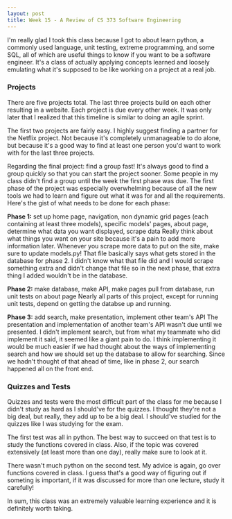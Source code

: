 ```yaml
---
layout: post
title: Week 15 - A Review of CS 373 Software Engineering
---
```


I'm really glad I took this class because I got to about learn python, a commonly used language, unit testing, extreme programming, and some SQL, all of which are useful things to know if you want to be a software engineer. It's a class of actually applying concepts learned and loosely emulating what it's supposed to be like working on a project at a real job.

### Projects

There are five projects total. The last three projects build on each other resulting in a website. Each project is due every other week. It was only later that I realized that this timeline is similar to doing an agile sprint.

The first two projects are fairly easy. I highly suggest finding a partner for the Netflix project. Not because it's completely unmanageable to do alone, but because it's a good way to find at least one person you'd want to work with for the last three projects.

Regarding the final project: find a group fast! It's always good to find a group quickly so that you can start the project sooner. Some people in my class didn't find a group until the week the first phase was due. The first phase of the project was especially overwhelming because of all the new tools we had to learn and figure out what it was for and all the requirements. Here's the gist of what needs to be done for each phase:

**Phase 1:** set up home page, navigation, non dynamic grid pages (each containing at least three models), specific models' pages, about page, determine what data you want displayed, scrape data
Really think about what things you want on your site because it's a pain to add more information later. Whenever you scrape more data to put on the site, make sure to update models.py! That file basically says what gets stored in the database for phase 2. I didn't know what that file did and I would scrape something extra and didn't change that file so in the next phase, that extra thing I added wouldn't be in the database. 

**Phase 2:** make database, make API, make pages pull from database, run unit tests on about page
Nearly all parts of this project, except for running unit tests, depend on getting the databse up and running.

**Phase 3:** add search, make presentation, implement other team's API
The presentation and implementation of another team's API wasn't due until we presented. I didn't implement search, but from what my teammate who did implement it said, it seemed like a giant pain to do. I think implementing it would be much easier if we had thought about the ways of implementing search and how we should set up the database to allow for searching. Since we hadn't thought of that ahead of time, like in phase 2, our search happened all on the front end.

### Quizzes and Tests

Quizzes and tests were the most difficult part of the class for me because I didn't study as hard as I should've for the quizzes. I thought they're not a big deal, but really, they add up to be a big deal. I should've studied for the quizzes like I was studying for the exam. 

The first test was all in python. The best way to succeed on that test is to study the functions covered in class. Also, if the topic was covered extensively (at least more than one day), really make sure to look at it.

There wasn't much python on the second test. My advice is again, go over functions covered in class. I guess that's a good way of figuring out if someting is important, if it was discussed for more than one lecture, study it carefully!

In sum, this class was an extremely valuable learning experience and it is definitely worth taking. 
